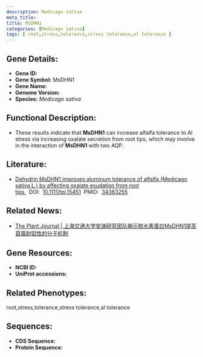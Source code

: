 ```yaml
---
description: Medicago sativa
meta_title:
title: MsDHN1
categories: [Medicago sativa]
tags: [ root,stress,tolerance,stress tolerance,al tolerance ]
---
```


## Gene Details:
- **Gene ID:**	[]()
- **Gene Symbol:** MsDHN1
- **Gene Name:** 
- **Genome Version:** []()
- **Species:** *Medicago sativa*

## Functional Description:
   - These results indicate that **MsDHN1** can increase alfalfa tolerance to Al stress via increasing oxalate secretion from root tips, which may involve in the interaction of **MsDHN1** with two AQP.

## Literature:
   - [Dehydrin MsDHN1 improves aluminum tolerance of alfalfa (Medicago sativa L.) by affecting oxalate exudation from root tips.]( https://onlinelibrary.wiley.com/doi/10.1111/tpj.15451)&nbsp;&nbsp;DOI:&nbsp;&nbsp;[10.1111/tpj.15451](https://onlinelibrary.wiley.com/doi/10.1111/tpj.15451)&nbsp;&nbsp;PMID:&nbsp;&nbsp;[34363255](https://pubmed.ncbi.nlm.nih.gov/34363255/)

## Related News:
   - [​The Plant Journal | 上海交通大学安渊研究团队揭示脱水素蛋白MsDHN1提高苜蓿耐铝性的分子机制](https://mp.weixin.qq.com/s?__biz=Mzg3MDEwNDEyMg==&mid=2247515360&idx=5&sn=3e8fbdf0d0174a8da7f5446676be25a1&chksm=ce9011b5f9e798a36de998a30446600dfbc71b2f6a09021bb35892c867df96e20642158d87c5&scene=27#wechat_redirect)

## Gene Resources:
- **NCBI ID:** [](https://www.ncbi.nlm.nih.gov/gene/?term=)
- **UniProt accessions:** [](https://www.uniprot.org/uniprotkb//entry)

## Related Phenotypes:
root,stress,tolerance,stress tolerance,al tolerance

## Sequences:
- **CDS Sequence:**
- **Protein Sequence:**
